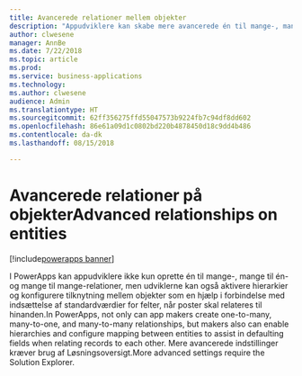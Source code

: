 ```yaml
---
title: Avancerede relationer mellem objekter
description: "Appudviklere kan skabe mere avancerede én til mange-, mange til én- og mange til mange-relationer i PowerApps."
author: clwesene
manager: AnnBe
ms.date: 7/22/2018
ms.topic: article
ms.prod: 
ms.service: business-applications
ms.technology: 
ms.author: clwesene
audience: Admin
ms.translationtype: HT
ms.sourcegitcommit: 62ff356275ffd55047573b9224fb7c94df8dd602
ms.openlocfilehash: 86e61a09d1c0802bd220b4878450d18c9dd4b486
ms.contentlocale: da-dk
ms.lasthandoff: 08/15/2018

---
```

# <a name="advanced-relationships-on-entities"></a><span data-ttu-id="69bdd-103">Avancerede relationer på objekter</span><span class="sxs-lookup"><span data-stu-id="69bdd-103">Advanced relationships on entities</span></span>

[!include[powerapps banner](../includes/powerapps.md)]




<span data-ttu-id="69bdd-104">I PowerApps kan appudviklere ikke kun oprette én til mange-, mange til én- og mange til mange-relationer, men udviklerne kan også aktivere hierarkier og konfigurere tilknytning mellem objekter som en hjælp i forbindelse med indsættelse af standardværdier for felter, når poster skal relateres til hinanden.</span><span class="sxs-lookup"><span data-stu-id="69bdd-104">In PowerApps, not only can app makers create one-to-many, many-to-one, and many-to-many relationships, but makers also can enable hierarchies and configure mapping between entities to assist in defaulting fields when relating records to each other.</span></span> <span data-ttu-id="69bdd-105">Mere avancerede indstillinger kræver brug af Løsningsoversigt.</span><span class="sxs-lookup"><span data-stu-id="69bdd-105">More advanced settings require the Solution Explorer.</span></span>

